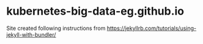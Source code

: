 # kubernetes-big-data-eg.github.io
Site created following instructions from
https://jekyllrb.com/tutorials/using-jekyll-with-bundler/
